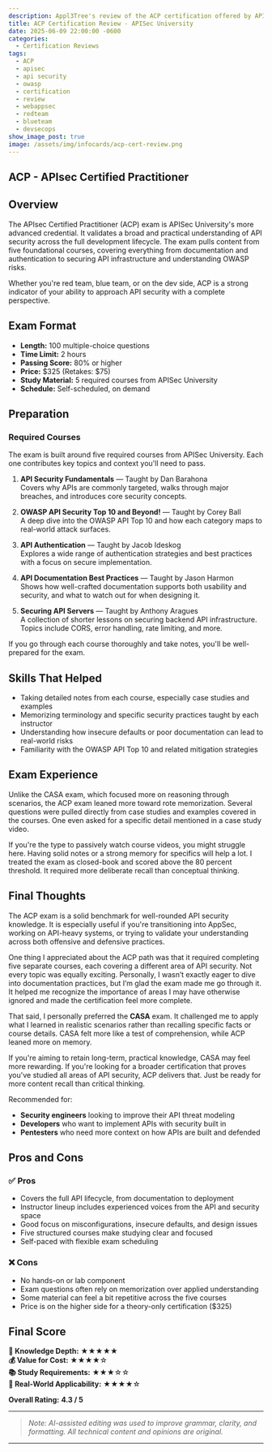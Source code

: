 ```yaml
---
description: Appl3Tree's review of the ACP certification offered by APISec University
title: ACP Certification Review - APISec University
date: 2025-06-09 22:00:00 -0600
categories:
  - Certification Reviews
tags:
  - ACP
  - apisec
  - api security
  - owasp
  - certification
  - review
  - webappsec
  - redteam
  - blueteam
  - devsecops
show_image_post: true
image: /assets/img/infocards/acp-cert-review.png
---
```


## ACP - APIsec Certified Practitioner

## Overview

The APIsec Certified Practitioner (ACP) exam is APISec University's more advanced credential. It validates a broad and practical understanding of API security across the full development lifecycle. The exam pulls content from five foundational courses, covering everything from documentation and authentication to securing API infrastructure and understanding OWASP risks.

Whether you're red team, blue team, or on the dev side, ACP is a strong indicator of your ability to approach API security with a complete perspective.

## Exam Format

- **Length:** 100 multiple-choice questions  
- **Time Limit:** 2 hours  
- **Passing Score:** 80% or higher  
- **Price:** $325 (Retakes: $75)  
- **Study Material:** 5 required courses from APISec University  
- **Schedule:** Self-scheduled, on demand

## Preparation

### Required Courses

The exam is built around five required courses from APISec University. Each one contributes key topics and context you'll need to pass.

1. **API Security Fundamentals** — Taught by Dan Barahona  
   Covers why APIs are commonly targeted, walks through major breaches, and introduces core security concepts.

2. **OWASP API Security Top 10 and Beyond!** — Taught by Corey Ball  
   A deep dive into the OWASP API Top 10 and how each category maps to real-world attack surfaces.

3. **API Authentication** — Taught by Jacob Ideskog  
   Explores a wide range of authentication strategies and best practices with a focus on secure implementation.

4. **API Documentation Best Practices** — Taught by Jason Harmon  
   Shows how well-crafted documentation supports both usability and security, and what to watch out for when designing it.

5. **Securing API Servers** — Taught by Anthony Aragues  
   A collection of shorter lessons on securing backend API infrastructure. Topics include CORS, error handling, rate limiting, and more.

If you go through each course thoroughly and take notes, you'll be well-prepared for the exam.

## Skills That Helped

- Taking detailed notes from each course, especially case studies and examples  
- Memorizing terminology and specific security practices taught by each instructor  
- Understanding how insecure defaults or poor documentation can lead to real-world risks  
- Familiarity with the OWASP API Top 10 and related mitigation strategies

## Exam Experience

Unlike the CASA exam, which focused more on reasoning through scenarios, the ACP exam leaned more toward rote memorization. Several questions were pulled directly from case studies and examples covered in the courses. One even asked for a specific detail mentioned in a case study video.

If you're the type to passively watch course videos, you might struggle here. Having solid notes or a strong memory for specifics will help a lot. I treated the exam as closed-book and scored above the 80 percent threshold. It required more deliberate recall than conceptual thinking.

## Final Thoughts

The ACP exam is a solid benchmark for well-rounded API security knowledge. It is especially useful if you're transitioning into AppSec, working on API-heavy systems, or trying to validate your understanding across both offensive and defensive practices.

One thing I appreciated about the ACP path was that it required completing five separate courses, each covering a different area of API security. Not every topic was equally exciting. Personally, I wasn’t exactly eager to dive into documentation practices, but I’m glad the exam made me go through it. It helped me recognize the importance of areas I may have otherwise ignored and made the certification feel more complete.

That said, I personally preferred the **CASA** exam. It challenged me to apply what I learned in realistic scenarios rather than recalling specific facts or course details. CASA felt more like a test of comprehension, while ACP leaned more on memory.

If you're aiming to retain long-term, practical knowledge, CASA may feel more rewarding. If you're looking for a broader certification that proves you've studied all areas of API security, ACP delivers that. Just be ready for more content recall than critical thinking.

Recommended for:

- **Security engineers** looking to improve their API threat modeling  
- **Developers** who want to implement APIs with security built in  
- **Pentesters** who need more context on how APIs are built and defended  

## Pros and Cons

### ✅ Pros
- Covers the full API lifecycle, from documentation to deployment  
- Instructor lineup includes experienced voices from the API and security space  
- Good focus on misconfigurations, insecure defaults, and design issues  
- Five structured courses make studying clear and focused  
- Self-paced with flexible exam scheduling

### ❌ Cons
- No hands-on or lab component  
- Exam questions often rely on memorization over applied understanding  
- Some material can feel a bit repetitive across the five courses  
- Price is on the higher side for a theory-only certification ($325)

## Final Score

**🧠 Knowledge Depth:** ★★★★★  
**💰 Value for Cost:** ★★★★☆  
**📚 Study Requirements:** ★★★☆☆  
**🧪 Real-World Applicability:** ★★★★☆  

**Overall Rating:** **4.3 / 5**

---

> _Note: AI-assisted editing was used to improve grammar, clarity, and formatting. All technical content and opinions are original._

---
